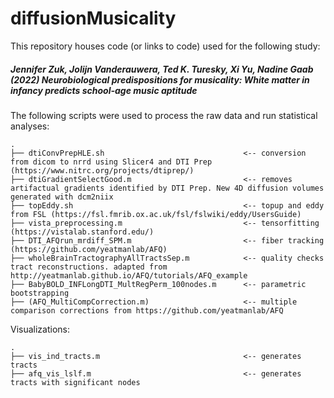 # diffusionMusicality

This repository houses code (or links to code) used for the following study:

##### *Jennifer Zuk, Jolijn Vanderauwera, Ted K. Turesky, Xi Yu, Nadine Gaab (2022) Neurobiological predispositions for musicality: White matter in infancy predicts school-age music aptitude* 

The following scripts were used to process the raw data and run statistical analyses:

    .
    ├── dtiConvPrepHLE.sh                               <-- conversion from dicom to nrrd using Slicer4 and DTI Prep (https://www.nitrc.org/projects/dtiprep/)
    ├── dtiGradientSelectGood.m                         <-- removes artifactual gradients identified by DTI Prep. New 4D diffusion volumes generated with dcm2niix
    ├── topEddy.sh                                      <-- topup and eddy from FSL (https://fsl.fmrib.ox.ac.uk/fsl/fslwiki/eddy/UsersGuide)  
    ├── vista_preprocessing.m                           <-- tensorfitting (https://vistalab.stanford.edu/)
    ├── DTI_AFQrun_mrdiff_SPM.m                         <-- fiber tracking (https://github.com/yeatmanlab/AFQ)
    ├── wholeBrainTractographyAllTractsSep.m            <-- quality checks tract reconstructions. adapted from http://yeatmanlab.github.io/AFQ/tutorials/AFQ_example
    ├── BabyBOLD_INFLongDTI_MultRegPerm_100nodes.m      <-- parametric bootstrapping
    ├── (AFQ_MultiCompCorrection.m)                     <-- multiple comparison corrections from https://github.com/yeatmanlab/AFQ   
    
    
Visualizations:

    .
    ├── vis_ind_tracts.m                                <-- generates tracts
    ├── afq_vis_lslf.m                                  <-- generates tracts with significant nodes
